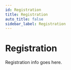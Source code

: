 ```yaml
---
id: Registration
title: Registration
auto_title: false
sidebar_label: Registration
---
```


# Registration

Registration info goes here.
